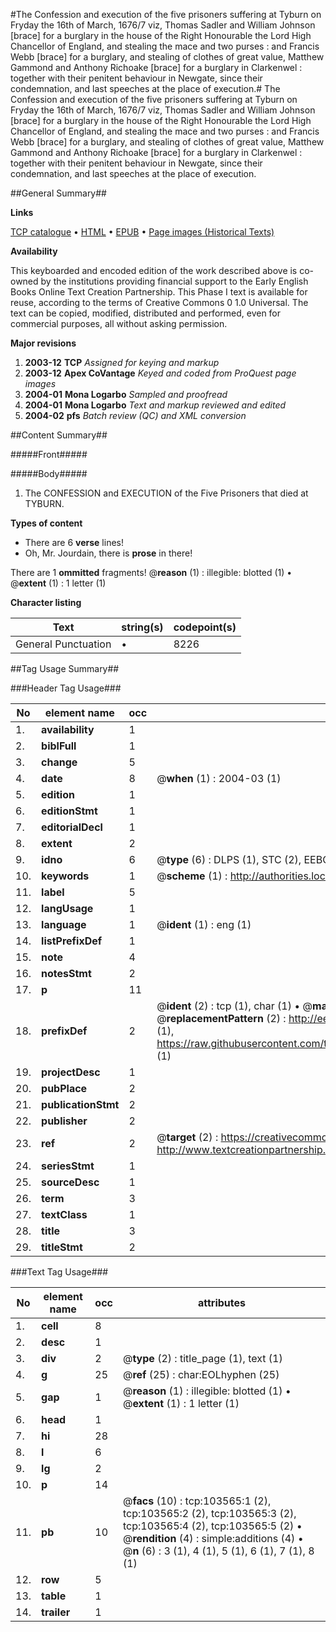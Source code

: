 #The Confession and execution of the five prisoners suffering at Tyburn on Fryday the 16th of March, 1676/7 viz, Thomas Sadler and William Johnson [brace] for a burglary in the house of the Right Honourable the Lord High Chancellor of England, and stealing the mace and two purses : and Francis Webb [brace] for a burglary, and stealing of clothes of great value, Matthew Gammond and Anthony Richoake [brace] for a burglary in Clarkenwel : together with their penitent behaviour in Newgate, since their condemnation, and last speeches at the place of execution.#
The Confession and execution of the five prisoners suffering at Tyburn on Fryday the 16th of March, 1676/7 viz, Thomas Sadler and William Johnson [brace] for a burglary in the house of the Right Honourable the Lord High Chancellor of England, and stealing the mace and two purses : and Francis Webb [brace] for a burglary, and stealing of clothes of great value, Matthew Gammond and Anthony Richoake [brace] for a burglary in Clarkenwel : together with their penitent behaviour in Newgate, since their condemnation, and last speeches at the place of execution.

##General Summary##

**Links**

[TCP catalogue](http://www.ota.ox.ac.uk/tcp/)  • 
[HTML](http://tei.it.ox.ac.uk/tcp/Texts-HTML/free/A34/A34229.html)  • 
[EPUB](http://tei.it.ox.ac.uk/tcp/Texts-EPUB/free/A34/A34229.epub) • 
[Page images (Historical Texts)](https://data.historicaltexts.jisc.ac.uk/view?pubId=eebo-15491283e&pageId=eebo-15491283e-103565-1)

**Availability**

This keyboarded and encoded edition of the
	       work described above is co-owned by the institutions
	       providing financial support to the Early English Books
	       Online Text Creation Partnership. This Phase I text is
	       available for reuse, according to the terms of Creative
	       Commons 0 1.0 Universal. The text can be copied,
	       modified, distributed and performed, even for
	       commercial purposes, all without asking permission.

**Major revisions**

1. __2003-12__ __TCP__ *Assigned for keying and markup*
1. __2003-12__ __Apex CoVantage__ *Keyed and coded from ProQuest page images*
1. __2004-01__ __Mona Logarbo__ *Sampled and proofread*
1. __2004-01__ __Mona Logarbo__ *Text and markup reviewed and edited*
1. __2004-02__ __pfs__ *Batch review (QC) and XML conversion*

##Content Summary##

#####Front#####

#####Body#####

1. The CONFESSION and EXECUTION of the Five Prisoners that died at TYBURN.

**Types of content**

  * There are 6 **verse** lines!
  * Oh, Mr. Jourdain, there is **prose** in there!

There are 1 **ommitted** fragments! 
 @__reason__ (1) : illegible: blotted (1)  •  @__extent__ (1) : 1 letter (1)

**Character listing**


|Text|string(s)|codepoint(s)|
|---|---|---|
|General Punctuation|•|8226|

##Tag Usage Summary##

###Header Tag Usage###

|No|element name|occ|attributes|
|---|---|---|---|
|1.|__availability__|1||
|2.|__biblFull__|1||
|3.|__change__|5||
|4.|__date__|8| @__when__ (1) : 2004-03 (1)|
|5.|__edition__|1||
|6.|__editionStmt__|1||
|7.|__editorialDecl__|1||
|8.|__extent__|2||
|9.|__idno__|6| @__type__ (6) : DLPS (1), STC (2), EEBO-CITATION (1), OCLC (1), VID (1)|
|10.|__keywords__|1| @__scheme__ (1) : http://authorities.loc.gov/ (1)|
|11.|__label__|5||
|12.|__langUsage__|1||
|13.|__language__|1| @__ident__ (1) : eng (1)|
|14.|__listPrefixDef__|1||
|15.|__note__|4||
|16.|__notesStmt__|2||
|17.|__p__|11||
|18.|__prefixDef__|2| @__ident__ (2) : tcp (1), char (1)  •  @__matchPattern__ (2) : ([0-9\-]+):([0-9IVX]+) (1), (.+) (1)  •  @__replacementPattern__ (2) : http://eebo.chadwyck.com/downloadtiff?vid=$1&page=$2 (1), https://raw.githubusercontent.com/textcreationpartnership/Texts/master/tcpchars.xml#$1 (1)|
|19.|__projectDesc__|1||
|20.|__pubPlace__|2||
|21.|__publicationStmt__|2||
|22.|__publisher__|2||
|23.|__ref__|2| @__target__ (2) : https://creativecommons.org/publicdomain/zero/1.0/ (1), http://www.textcreationpartnership.org/docs/. (1)|
|24.|__seriesStmt__|1||
|25.|__sourceDesc__|1||
|26.|__term__|3||
|27.|__textClass__|1||
|28.|__title__|3||
|29.|__titleStmt__|2||


###Text Tag Usage###

|No|element name|occ|attributes|
|---|---|---|---|
|1.|__cell__|8||
|2.|__desc__|1||
|3.|__div__|2| @__type__ (2) : title_page (1), text (1)|
|4.|__g__|25| @__ref__ (25) : char:EOLhyphen (25)|
|5.|__gap__|1| @__reason__ (1) : illegible: blotted (1)  •  @__extent__ (1) : 1 letter (1)|
|6.|__head__|1||
|7.|__hi__|28||
|8.|__l__|6||
|9.|__lg__|2||
|10.|__p__|14||
|11.|__pb__|10| @__facs__ (10) : tcp:103565:1 (2), tcp:103565:2 (2), tcp:103565:3 (2), tcp:103565:4 (2), tcp:103565:5 (2)  •  @__rendition__ (4) : simple:additions (4)  •  @__n__ (6) : 3 (1), 4 (1), 5 (1), 6 (1), 7 (1), 8 (1)|
|12.|__row__|5||
|13.|__table__|1||
|14.|__trailer__|1||
